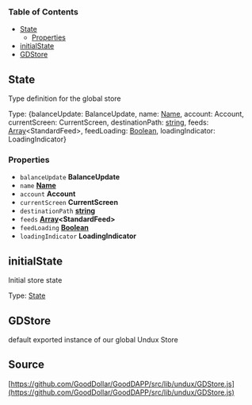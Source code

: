 <!-- Generated by documentation.js. Update this documentation by updating the source code. -->

### Table of Contents

-   [State][1]
    -   [Properties][2]
-   [initialState][3]
-   [GDStore][4]

## State

Type definition for the global store

Type: {balanceUpdate: BalanceUpdate, name: [Name][5], account: Account, currentScreen: CurrentScreen, destinationPath: [string][6], feeds: [Array][7]&lt;StandardFeed>, feedLoading: [Boolean][8], loadingIndicator: LoadingIndicator}

### Properties

-   `balanceUpdate` **BalanceUpdate** 
-   `name` **[Name][5]** 
-   `account` **Account** 
-   `currentScreen` **CurrentScreen** 
-   `destinationPath` **[string][6]** 
-   `feeds` **[Array][7]&lt;StandardFeed>** 
-   `feedLoading` **[Boolean][8]** 
-   `loadingIndicator` **LoadingIndicator** 

## initialState

Initial store state

Type: [State][9]

## GDStore

default exported instance of our global Undux Store

[1]: #state

[2]: #properties

[3]: #initialstate

[4]: #gdstore

[5]: https://developer.mozilla.org/

[6]: https://developer.mozilla.org/docs/Web/JavaScript/Reference/Global_Objects/String

[7]: https://developer.mozilla.org/docs/Web/JavaScript/Reference/Global_Objects/Array

[8]: https://developer.mozilla.org/docs/Web/JavaScript/Reference/Global_Objects/Boolean

[9]: #state
## Source
[https://github.com/GoodDollar/GoodDAPP/src/lib/undux/GDStore.js](https://github.com/GoodDollar/GoodDAPP/src/lib/undux/GDStore.js)

